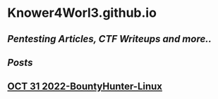# Knower4Worl3.github.io

_**Pentesting Articles, CTF Writeups and more..**_
--------------------------------------------

_**Posts**_
-----

 
## [OCT 31 2022-BountyHunter-Linux](/BountyHunter.md)



    






